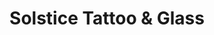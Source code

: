 ---
title: "Solstice Tattoo & Glass"
url: /grand-junction/solstice-tattoo-and-glass/
shop: tattoo
---
